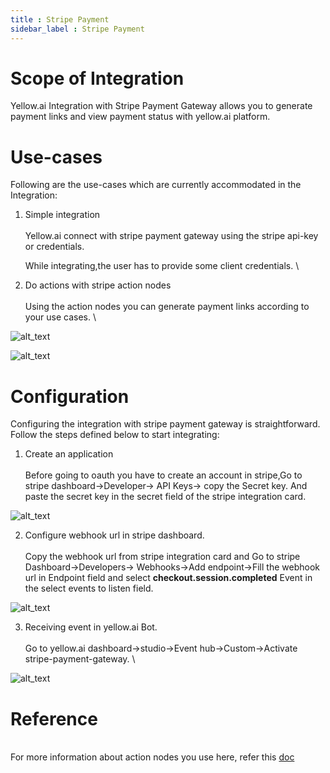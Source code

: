 ```yaml
---
title : Stripe Payment
sidebar_label : Stripe Payment
---
```



# Scope of Integration

Yellow.ai Integration with Stripe Payment Gateway  allows you to generate payment links and view payment status with yellow.ai platform. 


# Use-cases 

Following are the use-cases which are currently accommodated in the Integration:


1. Simple integration \
 \
Yellow.ai connect with stripe payment gateway using the stripe api-key or credentials.

    While integrating,the user has to provide some client credentials. \


2. Do actions with stripe action nodes \
 \
Using the action nodes you can generate payment links according to your use cases. \




![alt_text](https://i.imgur.com/IsFwMEI.png"image_tooltip")



![alt_text](https://i.imgur.com/IsFwMEI.png "image_tooltip")



# Configuration

Configuring the integration with stripe payment gateway is straightforward. Follow the steps defined below to start integrating:



1. Create an application \
 \
Before going to oauth you have to create an account in stripe,Go to stripe dashboard->Developer-> API Keys-> copy the Secret key. And paste the secret key in the secret field of the stripe integration card. 


![alt_text](https://i.imgur.com/spWjBsK.png "image_tooltip")




2. Configure webhook url in stripe dashboard. \
 \
Copy the webhook url from stripe integration card and Go to stripe Dashboard->Developers-> Webhooks->Add endpoint->Fill the webhook url in Endpoint field and select **checkout.session.completed** Event in the select events to listen field. 
 


![alt_text](https://i.imgur.com/wZkHuwH.png "image_tooltip")


3. Receiving event in yellow.ai Bot. \
 \
Go to yellow.ai dashboard->studio->Event hub->Custom->Activate stripe-payment-gateway. \
 


![alt_text](https://i.imgur.com/X8d0WQR.png "image_tooltip")
 



# Reference

 \
For more information about action nodes you use here, refer this [doc](https://stripe.com/docs/payments/payment-links)
